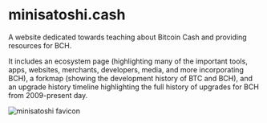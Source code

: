 # minisatoshi.cash
A website dedicated towards teaching about Bitcoin Cash and providing resources for BCH.

It includes an ecosystem page (highlighting many of the important tools, apps, websites, merchants, developers, media, and more incorporating BCH), a forkmap (showing the development history of BTC and BCH), and an upgrade history timeline highlighting the full history of upgrades for BCH from 2009-present day.

![minisatoshi favicon](https://github.com/minisat0shi/minisatoshi.cash/blob/main/favicon/favicon.svg)
